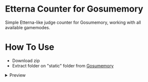 # Etterna Counter for Gosumemory
Simple Etterna-like judge counter for Gosumemory, working with all available gamemodes.

# How To Use
* Download zip
* Extract folder on "static" folder from [Gosumemory](https://github.com/l3lackShark/gosumemory)

<details>
<summary>Preview</summary>
Size in OBS: 400x800
<img src=https://puu.sh/H4uFD/155c1af514.png>
</details>
